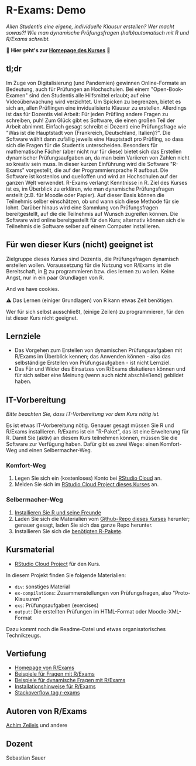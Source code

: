 # R-Exams: Demo


*Allen Studentis eine eigene, individuelle Klausur erstellen? Wer macht sowas?!* 
*Wie man dynamische Prüfungsfragen (halb)automatisch mit R und R/Exams schreibt.*

🔗 **Hier geht's zur [Homepage des Kurses](https://sebastiansauer.github.io/r-exams-demo/)** 🔗


## tl;dr

Im Zuge von Digitalisierung (und Pandemien) gewinnen Online-Formate an Bedeutung, auch für Prüfungen an Hochschulen. 
Bei einem "Open-Book-Examen" sind den Studentis alle Hilfsmittel erlaubt; auf eine Videoüberwachung wird verzichtet. 
Um Spicken zu begrenzen, bietet es sich an, allen Prüflingen eine invidualisierte Klausur zu erstellen. 
Allerdings ist das für Dozentis viel Arbeit: Für jeden Prüfling andere Fragen zu schreiben, puh! 
Zum Glück gibt es Software, die einen großen Teil der Arbeit abnimmt. 
Einfach gesagt schreibt ei Dozenti eine Prüfungsfrage wie "Was ist die Hauptstadt von {Frankreich, Deutschland, Italien}?". 
Die Software wählt dann zufällig jeweils eine Hauptstadt pro Prüfling, so dass sich die Fragen für die Studentis unterscheiden. 
Besonders für mathematische Fächer (aber nicht nur für diese) bietet sich das Erstellen dynamischer Prüfungsaufgaben an, 
da man beim Variieren von Zahlen nicht so kreativ sein muss. 
In dieser kurzen Einführung wird die Software "R-Exams" vorgestellt, die auf der Programmiersprache R aufbaut. 
Die Software ist kostenlos und quelloffen und wird an Hochschulen auf der ganzen Welt verwendet. 
R-Exams verlangt Kenntnisse in R. Ziel des Kurses ist es, im Überblick zu erklären, 
wie man dynamische Prüfungsfragen erstellt (z.B. für Moodle oder Papier). 
Auf dieser Basis können die Teilnehmis selber einschätzen, ob und wann sich diese Methode für sie lohnt. 
Darüber hinaus wird eine Sammlung von Prüfungsfragen bereitgestellt, auf die die Teilnehmis auf Wunsch zugreifen können. 
Die Software wird online bereitgestellt für den Kurs; alternativ können sich die Teilnehmis die Software selber auf einem Computer installieren.

## Für wen dieser Kurs (nicht) geeignet ist

Zielgruppe dieses Kurses sind Dozentis, die Prüfungsfragen dynamisch erstellen wollen.
Voraussetzung für die Nutzung von R/Exams ist die Bereitschaft, in [R](https://www.r-project.org/) zu programmieren bzw. dies lernen zu wollen.
Keine Angst, nur in ein paar Grundlagen von R.

And we have cookies.

⚠️ Das Lernen (einiger Grundlagen) von R kann etwas Zeit benötigen.

Wer für sich selbst ausschließt, (einige Zeilen) zu programmieren,
für den ist dieser Kurs nicht geeignet.




## Lernziele

- Das Vorgehen zum Erstellen von dynamischen Prüfungsaufgaben mit R/Exams im Überblick kennen; das Anwenden können - also das selbständige Erstellen von Prüfungsaufgaben - ist nicht Lernziel.
- Das Für und Wider des Einsatzes von R/Exams diskutieren können und für sich selber eine Meinung (wenn auch nicht abschließend) gebildet haben.


## IT-Vorbereitung

*Bitte beachten Sie, dass IT-Vorbereitung vor dem Kurs nötig ist.*

Es ist etwas IT-Vorbereitung nötig.
Genauer gesagt müssen Sie R und R/Exams installieren.
R/Exams ist ein "R-Paket", das ist eine Erweiterung für R.
Damit Sie (aktiv) an diesem Kurs teilnehmen können,
müssen Sie die Software zur Verfügung haben.
Dafür gibt es zwei Wege: einen Komfort-Weg und einen Selbermacher-Weg.

### Komfort-Weg

1. Legen Sie sich ein (kostenloses) Konto bei [RStudio Cloud](https://rstudio.cloud/) an.
2. Melden Sie sich im [RStudio Cloud Project dieses Kurses](https://rstudio.cloud/project/33243549) an.

### Selbermacher-Weg

1. [Installieren Sie R und seine Freunde](https://data-se.netlify.app/2021/11/30/installation-von-r-und-seiner-freunde/)
2. Laden Sie sich die Materialien vom [Github-Repo dieses Kurses](https://github.com/sebastiansauer/r-exams-demo) herunter; genauer gesagt, laden Sie sich das ganze Repo herunter.
3. Installieren Sie sich die [benötigten R-Pakete](https://github.com/sebastiansauer/r-exams-demo/blob/main/div/r-pckgs.R).


## Kursmaterial

- [RStudio Cloud Project](https://rstudio.cloud/project/33243549) für den Kurs.
 

In diesem Projekt finden Sie folgende Materialien:

  - `div`: sonstiges Material
  - `ex-compilations`:  Zusammenstellungen von Prüfungsfragen, also "Proto-Klausuren"
  - `exs`: Prüfungsaufgaben (exercises)
  - `output`: Die erstellten Prüfungen im HTML-Format oder Moodle-XML-Format
  
Dazu kommt noch die Readme-Datei und etwas organisatorisches Technikzeugs.



## Vertiefung

- [Homepage von R/Exams](http://www.r-exams.org/)
- [Beispiele für Fragen mit R/Exams](http://www.r-exams.org/templates/)
- [Beispiele für dynamische Fragen mit R/Exams](http://www.r-exams.org/intro/dynamic/)
- [Installationshinweise für R/Exams](http://www.r-exams.org/tutorials/installation/)
- [Stackoverflow tag r-exams](https://stackoverflow.com/questions/tagged/r-exams)



## Autoren von R/Exams

[Achim Zeileis](http://www.r-exams.org/contact/) und andere


## Dozent

Sebastian Sauer

